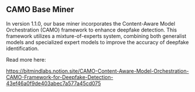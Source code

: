 ## CAMO Base Miner

In version 1.1.0, our base miner incorporates the Content-Aware Model Orchestration (CAMO) framework to enhance deepfake detection. 
This framework utilizes a mixture-of-experts system, combining both generalist models and specialized expert models to improve the accuracy of deepfake identification.

Read more here:

https://bitmindlabs.notion.site/CAMO-Content-Aware-Model-Orchestration-CAMO-Framework-for-Deepfake-Detection-43ef46a0f9de403abec7a577a45cd075
